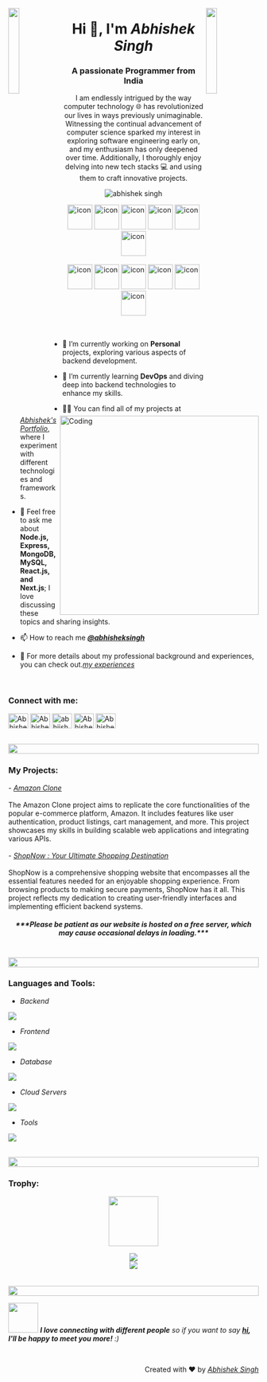 <img align="left" src="https://user-images.githubusercontent.com/65187002/144930161-2f783401-8d27-4fdf-a2f7-cc0ba32f1f1f.gif" width="21%" style="display:inline;"><img align="right" src="https://user-images.githubusercontent.com/65187002/144930161-2f783401-8d27-4fdf-a2f7-cc0ba32f1f1f.gif" width="21%" style="display:inline;">

<h1 align="center">Hi 👋, I'm <em> Abhishek Singh </em></h1>
<h3 align="center">A passionate Programmer from India</h3>
<p align="center">I am endlessly intrigued by the way computer technology 🌐 has revolutionized our lives in ways previously unimaginable. Witnessing the continual advancement of computer science sparked my interest in exploring software engineering early on, and my enthusiasm has only deepened over time. Additionally, I thoroughly enjoy delving into new tech stacks 💻 and using them to craft innovative projects.</p>
<p align="center"> 
 <img src="https://komarev.com/ghpvc/?username=absingh0103&label=Profile%20views&color=orange&style=flat" alt="abhishek singh" /> 
</p>

<div align="center">
  <img src="https://techstack-generator.vercel.app/js-icon.svg" alt="icon" width="50" height="50" />
  <img src="https://techstack-generator.vercel.app/cpp-icon.svg" alt="icon" width="50" height="50" />
  <img src="https://techstack-generator.vercel.app/ts-icon.svg" alt="icon" width="50" height="50" />
  <img src="https://techstack-generator.vercel.app/nginx-icon.svg" alt="icon" width="50" height="50" />
  <img src="https://techstack-generator.vercel.app/react-icon.svg" alt="icon" width="50" height="50" />
 <img src="https://techstack-generator.vercel.app/mysql-icon.svg" alt="icon" width="50" height="50" />
</div>

<br>

<div align="center">
  <img src="https://techstack-generator.vercel.app/docker-icon.svg" alt="icon" width="50" height="50" />
  <img src="https://techstack-generator.vercel.app/aws-icon.svg" alt="icon" width="50" height="50" />
  <img src="https://techstack-generator.vercel.app/github-icon.svg" alt="icon" width="50" height="50" />
  <img src="https://techstack-generator.vercel.app/prettier-icon.svg" alt="icon" width="50" height="50" />
  <img src="https://techstack-generator.vercel.app/restapi-icon.svg" alt="icon" width="50" height="50" />
  <img src="https://techstack-generator.vercel.app/graphql-icon.svg" alt="icon" width="50" height="50" />
</div>

<img align="right" alt="Coding" width="400" src="https://user-images.githubusercontent.com/74038190/229223263-cf2e4b07-2615-4f87-9c38-e37600f8381a.gif">
<br><br>

- 🔭 I’m currently working on **Personal** projects, exploring various aspects of backend development.

- 🌱 I’m currently learning **DevOps** and diving deep into backend technologies to enhance my skills.

- 👨‍💻 You can find all of my projects at <em>[Abhishek's Portfolio](http://supun.traditionalme.life)</em>, where I experiment with different technologies and frameworks.

- 💬 Feel free to ask me about **Node.js, Express, MongoDB, MySQL, React.js, and Next.js**; I love discussing these topics and sharing insights.

- 📫 How to reach me<em> **[@abhisheksingh](https://www.linkedin.com/in/abhishek0103)**</em>

- 📄 For more details about my professional background and experiences, you can check out.<em>[my experiences](http://#/#resume)</em>

<br>
<h3 align="left">Connect with me:</h3>
<p align="left">
<a href="https://linkedin.com/in/abhishek0103" target="_blank"><img align="center" src="https://raw.githubusercontent.com/rahuldkjain/github-profile-readme-generator/master/src/images/icons/Social/linked-in-alt.svg" alt="Abhishek" height="30" width="40" /></a>
<a href="https://stackoverflow.com/users/9565088/#" target="_blank"><img align="center" src="https://raw.githubusercontent.com/rahuldkjain/github-profile-readme-generator/master/src/images/icons/Social/stack-overflow.svg" alt="Abhishek" height="30" width="40" /></a>
<a href="https://instagram.com/abhiishek.io" target="_blank"><img align="center" src="https://raw.githubusercontent.com/rahuldkjain/github-profile-readme-generator/master/src/images/icons/Social/instagram.svg" alt="abhiishek.io" height="30" width="40" /></a>
<a href="https://www.youtube.com/@#" target="_blank"><img align="center" src="https://raw.githubusercontent.com/rahuldkjain/github-profile-readme-generator/master/src/images/icons/Social/youtube.svg" alt="Abhishek" height="30" width="40" /></a>
 <a href="https://twitter.com/Abhishe57725489" target="_blank"><img align="center" src="https://raw.githubusercontent.com/rahuldkjain/github-profile-readme-generator/master/src/images/icons/Social/twitter.svg" alt="Abhishek" height="30" width="40" /></a>
</p>
<br>

<img src="https://i.imgur.com/dBaSKWF.gif" height="20" width="100%">
<h3 align="left">My Projects:</h3>
- <em><a href="https://amazon.cyclic.cloud/" target="_blank">Amazon Clone</a></em>
</br>
</br>
The Amazon Clone project aims to replicate the core functionalities of the popular e-commerce platform, Amazon. It includes features like user authentication, product listings, cart management, and more. This project showcases my skills in building scalable web applications and integrating various APIs.
</br>
</br>
- <em><a href="https://shopnow-nkp0.onrender.com/" target="_blank"> ShopNow : Your Ultimate Shopping Destination</a></em>
</br>
</br>
ShopNow is a comprehensive shopping website that encompasses all the essential features needed for an enjoyable shopping experience. From browsing products to making secure payments, ShopNow has it all. This project reflects my dedication to creating user-friendly interfaces and implementing efficient backend systems.
</br>
<h5 align="center">***Please be patient as our website is hosted on a free server, which may cause occasional delays in loading.***</h5>

</br>
<img src="https://i.imgur.com/dBaSKWF.gif" height="20" width="100%">

<h3 align="left">Languages and Tools:</h3>

- <em>Backend</em>
<p align="left">
  <a href="https://skillicons.dev">
    <img src="https://skillicons.dev/icons?i=nodejs,express,ts,docker,postman,prisma,graphql,redis,nestjs" />
  </a>
</p>

- <em>Frontend</em>
<p align="left">
  <a href="https://skillicons.dev">
    <img src="https://skillicons.dev/icons?i=ts,js,react,nextjs,vite,redux,tailwind,sass,materialui" />
  </a>
</p>

- <em>Database</em>
<p align="left">
  <a href="https://skillicons.dev">
    <img src="https://skillicons.dev/icons?i=mongodb,mysql,postgresql" />
  </a>
</p>

- <em>Cloud Servers</em>
<p align="left">
  <a href="https://skillicons.dev">
    <img src="https://skillicons.dev/icons?i=azure,aws,gcp,firebase,cloudflare" />
  </a>
</p>

- <em>Tools</em>
<p align="left">
  <a href="https://skillicons.dev">
    <img src="https://skillicons.dev/icons?i=git,github,docker,figma,npm,idea,vscode,postman,linux,nginx" />
  </a>
</p>

<br/>

<img src="https://i.imgur.com/dBaSKWF.gif" height="20" width="100%">

<h3 align="left">Trophy:</h3>

<p align="center">
<img src="https://media.tenor.com/0ENB5HuTH0gAAAAi/trophy-beker.gif"  width="100px" height="100px"></p>
  
<div align="center">
<img src="https://github-profile-trophy.vercel.app/?username=absingh0103&theme=matrix&no-bg=true&no-frame=true&row=1&column=3&title=MultiLanguage,Commits,PullRequest,Reviews">
 </div>

<div align="center">
<img src="https://github-profile-trophy.vercel.app/?username=absingh0103&theme=matrix&no-bg=true&no-frame=true&row=1&column=3&title=Repositories,Organizations,Stars,Followers">
 </div>
 <br><br>

<img src="https://i.imgur.com/dBaSKWF.gif" height="20" width="100%">

<img src="https://media.giphy.com/media/LnQjpWaON8nhr21vNW/giphy.gif" width="60"> <em><b>I love connecting with different people</b> so if you want to say <b>[hi](https://www.linkedin.com/in/abhishek0103), I'll be happy to meet you more!</b> :)</em>

<br>
<p align="right" > Created with &#10084; by <a href="http://#"><em>Abhishek Singh</em></a></p>
